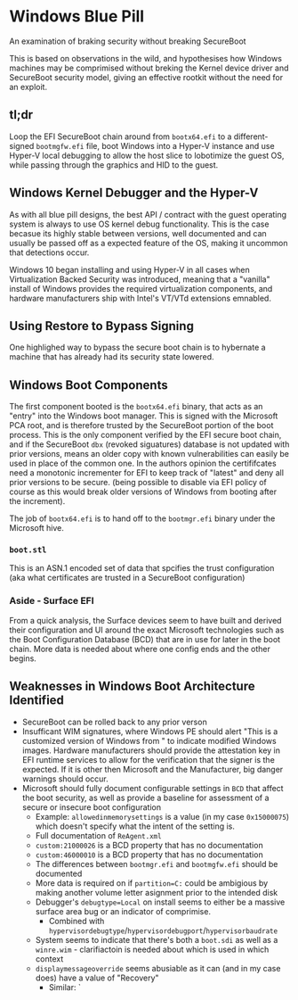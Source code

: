 # Windows Blue Pill

An examination of braking security without breaking SecureBoot

This is based on observations in the wild, and hypothesises how Windows machines may be comprimised without breking the Kernel device driver and SecureBoot security model, giving an effective rootkit without the need for an exploit.

## tl;dr

Loop the EFI SecureBoot chain around from `bootx64.efi` to a different-signed `bootmgfw.efi` file, boot Windows into a Hyper-V instance and use Hyper-V local debugging to allow the host slice to lobotimize the guest OS, while passing through the graphics and HID to the guest.

## Windows Kernel Debugger and the Hyper-V

As with all blue pill designs, the best API / contract with the guest operating system is always to use OS kernel debug functionality.  This is the case becasue its highly stable between versions, well documented and can usually be passed off as a expected feature of the OS, making it uncommon that detections occur.

Windows 10 began installing and using Hyper-V in all cases when Virtualization Backed Security was introduced, meaning that a "vanilla" install of Windows provides the required virtualization components, and hardware manufacturers ship with Intel's VT/VTd extensions emnabled.

## Using Restore to Bypass Signing

One highlighed way to bypass the secure boot chain is to hybernate a machine that has already had its security state lowered.

## Windows Boot Components

The first component booted is the `bootx64.efi` binary, that acts as an "entry" into the Windows boot manager.  This is signed with the Microsoft PCA root, and is therefore trusted by the SecureBoot portion of the boot process.  This is the only component verified by the EFI secure boot chain, and if the SecureBoot `dbx` (revoked siguatures) database is not updated with prior versions, means an older copy with known vulnerabilities can easily be used in place of the common one.  In the authors opinion the certififcates need a monotonic incrementer for EFI to keep track of "latest" and deny all prior versions to be secure.  (being possible to disable via EFI policy of course as this would break older versions of Windows from booting after the increment).

The job of `bootx64.efi` is to hand off to the `bootmgr.efi` binary under the Microsoft hive.  

### `boot.stl`

This is an ASN.1 encoded set of data that spcifies the trust configuration (aka what certificates are trusted in a SecureBoot configuration)

### 

### Aside - Surface EFI

From a quick analysis, the Surface devices seem to have built and derived their configuration and UI around the exact Microsoft technologies such as the Boot Configuration Database (BCD) that are in use for later in the boot chain.  More data is needed about where one config ends and the other begins.


## Weaknesses in Windows Boot Architecture Identified

* SecureBoot can be rolled back to any prior verson
* Insufficant WIM signatures, where Windows PE should alert "This is a customized version of Windows from <SIGNER>" to indicate modified Windows images.  Hardware manufacturers should provide the attestation key in EFI runtime services to allow for the verification that the signer is the expected.  If it is other then Microsoft and the Manufacturer, big danger warnings should occur.
* Microsoft should fully document configurable settings in `BCD` that affect the boot security, as well as provide a baseline for assessment of a secure or insecure boot configuration
  * Example: `allowedinmemorysettings` is a value (in my case `0x15000075`) which doesn't specify what the intent of the setting is.
  * Full documentation of `ReAgent.xml`
  * `custom:21000026` is a BCD property that has no documentation
  * `custom:46000010` is a BCD property that has no documentation
  * The differences between `bootmgr.efi` and `bootmgfw.efi` should be documented
  * More data is required on if `partition=C:` could be ambigious by making another volume letter asignment prior to the intended disk
  * Debugger's `debugtype=Local` on install seems to either be a massive surface area bug or an indicator of comprimise.
    * Combined with `hypervisordebugtype`/`hypervisordebugport`/`hypervisorbaudrate`
  * System seems to indicate that there's both a `boot.sdi` as well as a `winre.wim` - clarifiactoin is needed about which is used in which context
  * `displaymessageoverride` seems abusiable as it can (and in my case does) have a value of "Recovery"
    * Similar: `
